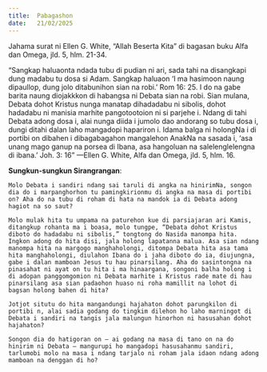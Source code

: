 ```yaml
---
title:  Pabagashon
date:   21/02/2025
---
```


Jahama surat ni Ellen G. White, “Allah Beserta Kita” di bagasan buku Alfa dan Omega, jld. 5, hlm. 21-34.

“Sangkap haluaonta ndada tubu di pudian ni ari, sada tahi na disangkapi dung madabu tu dosa si Adam. Sangkap haluaon ‘I ma hasimoon naung dipaullop, dung jolo ditabunihon sian na robi.’ Rom 16: 25. I do na gabe barita naung diojakkkon di habangsa ni Debata sian na robi. Sian mulana, Debata dohot Kristus nunga manatap dihadadabu ni sibolis, dohot hadadabu ni manisia marhite pangotootoion ni si parjehe i. Ndang di tahi Debata adong dosa i, alai nunga diida i jumolo dao andorang so tubu dosa i, dungi ditahi dalan laho mangadopi hapariron i. Idama balga ni holongNa i di portibi on dibahen i dibagabagahon mangalehon AnakNa na sasada i, ‘asa unang mago ganup na porsea di Ibana, asa hangoluan na salelenglelengna di ibana.’ Joh. 3: 16” —Ellen G. White, Alfa dan Omega, jld. 5, hlm. 16.

**Sungkun-sungkun Sirangrangan**:

`Molo Debata i sandiri ndang sai taruli di angka na hinirimNa, songon dia do i marpanghorhon tu pamingkirionmu di angka na masa di portibi on? Aha do na tubu di roham di hata na mandok ia di Debata adong hagiot na so saut?`

`Molo mulak hita tu umpama na paturehon kue di parsiajaran ari Kamis, ditangkup rohanta ma i boasa, molo tungpe, “Debata dohot Kristus diboto do hadadabu ni sibolis,” tongtong do Nasida manompa hita. Ingkon adong do hita disi, jala holong lapatanna malua. Asa sian ndang manompa hita na margogo manghaholongi, ditompa Debata hita asa tama hita manghaholongi, diulahon Ibana do i jaha diboto do ia, diujungna, gabe i dalan mamboan Jesus tu hau pinarsilang. Aha do sasintongna na pinasahat ni ayat on tu hita i ma hinaargana, songoni balha holong i di adopan panggomgomion ni Debata marhite i Kristus rade mate di hau pinarsilang asa sian padaohon huaso ni roha mamillit na lohot di bagsan holong bahen di hita?`

`Jotjot situtu do hita mangandungi hajahaton dohot parungkilon di portibi n, alai sadia godang do tingkim dilehon ho laho marningot di Debata i sandiri na tangis jala malungun hinorhon ni hasusahan dohot hajahaton?`

`Songon dia do hatigoran on – ai godang na masa di tano on na do hinirim ni Debata – mangurupi ho mangadopi hasusahanmu sandiri, tarlumobi molo na masa i ndang tarjalo ni roham jala idaon ndang adong mamboan na denggan di ho?`